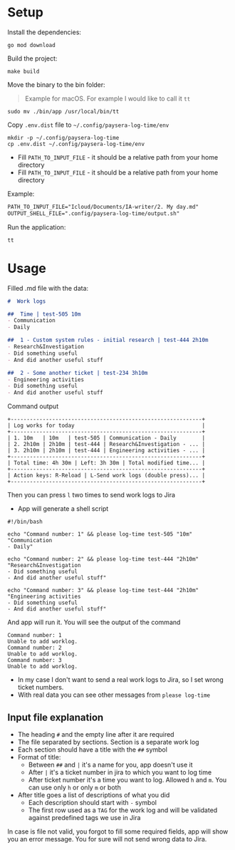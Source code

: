 # Setup

Install the dependencies:

```shell
go mod download
```

Build the project:

```shell
make build
```

Move the binary to the bin folder:

> Example for macOS. For example I would like to call it `tt`

```shell
sudo mv ./bin/app /usr/local/bin/tt
```

Copy `.env.dist` file to `~/.config/paysera-log-time/env`

```shell
mkdir -p ~/.config/paysera-log-time
cp .env.dist ~/.config/paysera-log-time/env
```

- Fill `PATH_TO_INPUT_FILE` - it should be a relative path from your home directory
- Fill `PATH_TO_INPUT_FILE` - it should be a relative path from your home directory

Example:

```markdown
PATH_TO_INPUT_FILE="Icloud/Documents/IA-writer/2. My day.md"
OUTPUT_SHELL_FILE=".config/paysera-log-time/output.sh"
```

Run the application:

```shell
tt
```

# Usage

Filled .md file with the data:

```markdown
#  Work logs

##  Time | test-505 10m
- Communication
- Daily

##  1 - Custom system rules - initial research | test-444 2h10m
- Research&Investigation
- Did something useful
- And did another useful stuff

##  2 - Some another ticket | test-234 3h10m
- Engineering activities
- Did something useful
- And did another useful stuff
```

Command output

```shell
+------------------------------------------------------------+
| Log works for today                                        |
+------------------------------------------------------------+
| 1. 10m   | 10m   | test-505 | Communication - Daily        |
| 2. 2h10m | 2h10m | test-444 | Research&Investigation - ... |
| 3. 2h10m | 2h10m | test-444 | Engineering activities - ... |
+------------------------------------------------------------+
| Total time: 4h 30m | Left: 3h 30m | Total modified time... |
+------------------------------------------------------------+
| Action keys: R-Reload | L-Send work logs (double press)... |
+------------------------------------------------------------+
```

Then you can press `l` two times to send work logs to Jira

- App will generate a shell script

```shell
#!/bin/bash

echo "Command number: 1" && please log-time test-505 "10m" "Communication
- Daily"

echo "Command number: 2" && please log-time test-444 "2h10m" "Research&Investigation
- Did something useful
- And did another useful stuff"

echo "Command number: 3" && please log-time test-444 "2h10m" "Engineering activities
- Did something useful
- And did another useful stuff"
```

And app will run it. You will see the output of the command

```shell
Command number: 1
Unable to add worklog.
Command number: 2
Unable to add worklog.
Command number: 3
Unable to add worklog.
```

- In my case I don't want to send a real work logs to Jira, so I set wrong ticket numbers.
- With real data you can see other messages from `please log-time`

## Input file explanation

- The heading `#` and the empty line after it are required
- The file separated by sections. Section is a separate work log
- Each section should have a title with the `##` symbol
- Format of title:
  - Between `##` and `|` it's a name for you, app doesn't use it
  - After `|` it's a ticket number in jira to which you want to log time
  - After ticket number it's a time you want to log. Allowed `h` and `m`. You can use only `h` or only `m` or both
- After title goes a list of descriptions of what you did
  - Each description should start with `-` symbol
  - The first row used as a `TAG` for the work log and will be validated against predefined tags we use in Jira

In case is file not valid, you forgot to fill some required fields, app will show you an error message. You for sure will not send wrong data to Jira.
